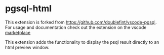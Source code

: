 # pgsql-html

This extension is forked from https://github.com/doublefint/vscode-pgsql. For usage and documentation check out the extension on the vscode [marketplace](https://marketplace.visualstudio.com/items?itemName=doublefint.pgsql)

This extension adds the functionality to display the psql result directly to an html preview window.
